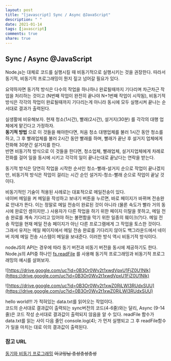 ```yaml
---
layout: post
title: "[javascript] Sync / Async @JavaScript"
description: " "
date: 2021-01-14
tags: [javascript]
comments: true
share: true
---
```



## Sync / Async @JavaScript

Node.js는 대체로 코드를 실행시킬 때 비동기적으로 실행시키는 것을 권장한다. 따라서 동기적, 비동기적 프로그래밍이 뭔지 짚고 넘어갈 필요가 있다.

요약하자면 동기적 방식은 다수의 작업을 하나하나 완료될때까지 기다리며 차근차근 작업을 처리하는 것이고 (N번째 작업이 완전히 끝나야 N+1번째 작업이 시작됨), 비동기적 방식은 각각의 작업이 완료될때까지 기다리는게 아니라 동시에 모두 실행시켜 끝나는 순서대로 결과가 출력된다.

실생활에 비유해보자. 현재 청소(1시간), 빨래(2시간), 설거지(30분) 를 각각의 대행 업체에게 맡긴다고 가정하자.<br>**동기적 방법** 으로 이 것들을 해야한다면, 처음 청소 대행업체를 불러 1시간 동안 청소를 하고, 그 후 빨래업체를 불러 2시간 동안 빨래를 하며, 빨래가 끝난 후 설거지 업체에게 전화해 30분간 설거지를 한다.<br> 반면 비동기적 방식으로 이 것들을 한다면, 청소업체, 빨래업체, 설거지업체에게 차례로 전화를 걸어 일을 동시에 시키고 각각의 일이 끝나는대로 끝났다는 연락을 받는다. 

동기적 방식은 당연히 작업을 시작한 순서인 청소-빨래-설거지 순으로 작업이 끝나겠지만, 비동기적 방식은 작업이 걸리는 시간 순인 설거지-청소-빨래 순으로 작업이 끝날 것이다.

비동기적인 기술이 적용된 사례로는 대표적으로 메일전송이 있다. <br>네이버 메일을 켜 메일을 작성하고 보내기 버튼을 누르면, 바로 페이지가 바뀌며 전송완료 안내가 뜬다. 이는 정말로 메일 전송이 완료된 것이 아니라 (물론 속도가 빨라 거의 동시에 완료인 셈이지만..) 사용자가 다른 작업을 하기 위한 페이지 이탈을 못하고, 메일 전송 완료를 계속 기다리고 있어야 하는 불편함을 막기 위한 일종의 훼이크(?)다. 메일 전송 작업을 현재 메일 전송 페이지가 아닌 다른 프로그램에게 그 작업을 토스한 것이다. 그래서 유저는 메일 페이지에서 메일 전송 완료를 기다리지 않아도 백그라운드에서 네이버 자체 메일 전송 시스템이 메일을 보내준다. 이러한 방식 역시 비동기적 방식이다.



nodeJS의 API는 경우에 따라 동기 버전과 비동기 버전을 동시에 제공하기도 한다. Node.js의 API중 하나인 [fs.readFile](https://nodejs.org/dist/latest-v6.x/docs/api/fs.html#fs_fs_readfile_file_options_callback) 를 사용해 동기적 프로그래밍과 비동기적 프로그래밍의 예시를 살펴보자.

![https://drive.google.com/uc?id=0B3Or0Wv2t1xwdVpxU1FjZ0U1Nlk](https://drive.google.com/uc?id=0B3Or0Wv2t1xwdVpxU1FjZ0U1Nlk)

![https://drive.google.com/uc?id=0B3Or0Wv2t1xwZ0RjLWl3RUdxSUU](https://drive.google.com/uc?id=0B3Or0Wv2t1xwZ0RjLWl3RUdxSUU)

hello world!!! 가 적혀있는 data.txt를 읽어오는 작업이다. <br>코드의 순서대로 결과값이 출력되는 sync버전의 코드(4-6줄)와는 달리, Async (9-14줄)은 코드 작성 순서대로 결과값이 출력되지 않음을 알 수 있다. readFile 함수가 data.txt를 읽는 사이 다음 줄인 console.log(4); 가 먼저 실행되고 그 후 readFile함수가 일을 마치는 대로 이의 결과값이 출력된다.



### 참고 URL

[동기와 비동기 프로그래밍](https://opentutorials.org/course/2136/11884) ~~이고잉님 충성충성충성~~